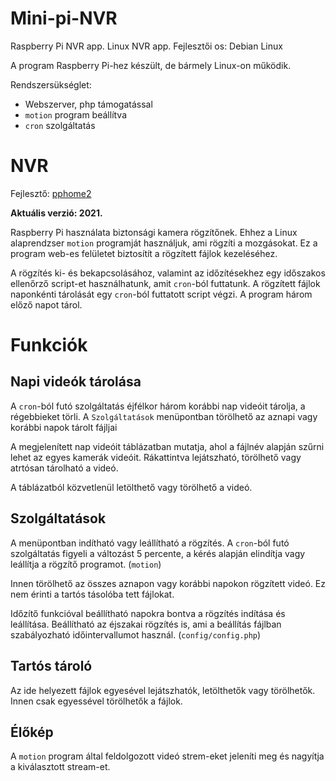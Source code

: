 # Mini-pi-NVR

Raspberry Pi NVR app.
Linux NVR app.
Fejlesztői os: Debian Linux

A program Raspberry Pi-hez készült, de bármely Linux-on működik.

Rendszersükséglet:
- Webszerver, php támogatással
- `motion` program beállítva
- `cron` szolgáltatás

# NVR

Fejlesztő: [pphome2](https:/github.com/pphome2)

**Aktuális verzió: 2021.**

Raspberry Pi használata biztonsági kamera rögzítőnek. Ehhez a Linux alaprendzser
`motion` programját használjuk, ami rögzíti a mozgásokat. Ez a program web-es felületet
biztosítít a rögzített fájlok kezeléséhez.

A rögzítés ki- és bekapcsolásához, valamint az időzítésekhez egy időszakos ellenőrző 
script-et használhatunk, amit `cron`-ból futtatunk. A rögzített fájlok naponkénti 
tárolását egy `cron`-ból futtatott script végzi. A program három előző napot tárol.

# Funkciók

## Napi videók tárolása

A `cron`-ból futó szolgáltatás éjfélkor három korábbi nap videóit tárolja, a régebbieket törli.
A `Szolgáltatások` menüpontban törölhető az aznapi vagy korábbi napok tárolt fájljai

A megjelenített nap videóit táblázatban mutatja, ahol a fájlnév alapján szűrni lehet az egyes
kamerák videóit. Rákattintva lejátszható, törölhető vagy atrtósan tárolható a videó.

A táblázatból közvetlenül letölthető vagy törölhető a videó.

## Szolgáltatások

A menüpontban indítható vagy leállítható a rögzítés. A `cron`-ból futó szolgáltatás figyeli a 
változást 5 percente, a kérés alapján elindítja vagy leállítja a rögzítő programot. (`motion`)

Innen törölhető az összes aznapon vagy korábbi napokon rögzített videó. Ez nem érinti a tartós
tásolóba tett fájlokat.

Időzítő funkcióval beállítható napokra bontva a rögzítés indítása és leállítása. Beállítható
az éjszakai rögzítés is, ami a beállítás fájlban szabályozható időintervallumot használ.
(`config/config.php`)

## Tartós tároló

Az ide helyezett fájlok egyesével lejátszhatók, letölthetők vagy törölhetők. Innen csak
egyessével törölhetők a fájlok.

## Élőkép

A `motion` program által feldolgozott videó strem-eket jeleníti meg és nagyítja a kiválasztott
stream-et.
